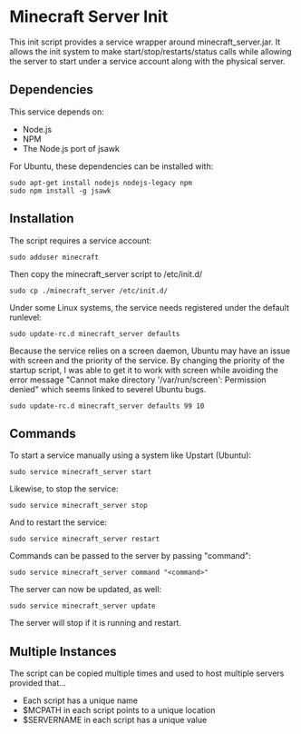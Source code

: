 # Minecraft Server Init

This init script provides a service wrapper around minecraft_server.jar. It
allows the init system to make start/stop/restarts/status calls while allowing 
the server to start under a service account along with the physical server.

## Dependencies

This service depends on:

* Node.js
* NPM
* The Node.js port of jsawk

For Ubuntu, these dependencies can be installed with:

	sudo apt-get install nodejs nodejs-legacy npm
	sudo npm install -g jsawk

## Installation

The script requires a service account: 

	sudo adduser minecraft

Then copy the minecraft_server script to /etc/init.d/

	sudo cp ./minecraft_server /etc/init.d/

Under some Linux systems, the service needs registered under the default
runlevel:

	sudo update-rc.d minecraft_server defaults

Because the service relies on a screen daemon, Ubuntu may have an issue with
screen and the priority of the service. By changing the priority of the startup
script, I was able to get it to work with screen while avoiding the error message
"Cannot make directory '/var/run/screen': Permission denied" which seems linked
to severel Ubuntu bugs.

	sudo update-rc.d minecraft_server defaults 99 10

## Commands

To start a service manually using a system like Upstart (Ubuntu):

	sudo service minecraft_server start

Likewise, to stop the service:

	sudo service minecraft_server stop

And to restart the service: 

	sudo service minecraft_server restart

Commands can be passed to the server by passing "command":

	sudo service minecraft_server command "<command>"

The server can now be updated, as well:

	sudo service minecraft_server update

The server will stop if it is running and restart.

## Multiple Instances

The script can be copied multiple times and used to host multiple servers
provided that...

* Each script has a unique name
* $MCPATH in each script points to a unique location
* $SERVERNAME in each script has a unique value
